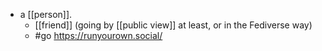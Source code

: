 - a [[person]].
  - [[friend]] (going by [[public view]] at least, or in the Fediverse way)
  - #go https://runyourown.social/
